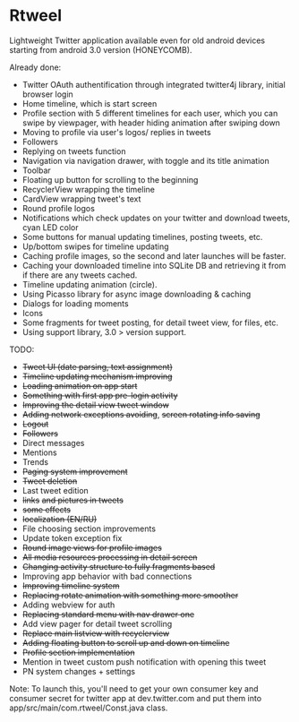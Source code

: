 Rtweel
======
Lightweight Twitter application available even for old android devices starting from android 3.0 version (HONEYCOMB). 

Already done:
- Twitter OAuth authentification through integrated twitter4j library, initial browser login
- Home timeline, which is start screen
- Profile section with 5 different timelines for each user, which you can swipe by viewpager, with header hiding animation after swiping down
- Moving to profile via user's logos/ replies in tweets
- Followers
- Replying on tweets function
- Navigation via navigation drawer, with toggle and its title animation
- Toolbar 
- Floating up button for scrolling to the beginning
- RecyclerView wrapping the timeline
- CardView wrapping tweet's text
- Round profile logos
- Notifications which check updates on your twitter and download tweets, cyan LED color
- Some buttons for manual updating timelines, posting tweets, etc.
- Up/bottom swipes for timeline updating
- Caching profile images, so the second and later launches will be faster.
- Caching your downloaded timeline into SQLite DB and retrieving it from if there are any tweets cached.
- Timeline updating animation (circle).
- Using Picasso library for async image downloading & caching
- Dialogs for loading moments
- Icons
- Some fragments for tweet posting, for detail tweet view, for files, etc.
- Using support library, 3.0 > version support.

TODO:
- ~~Tweet UI (date parsing, text assignment)~~
- ~~Timeline updating mechanism improving~~
- ~~Loading animation on app start~~
- ~~Something with first app pre-login activity~~
- ~~Improving the detail view tweet window~~
- ~~Adding network exceptions avoiding~~, ~~screen rotating info saving~~
- ~~Logout~~
- ~~Followers~~
- Direct messages
- Mentions
- Trends
- ~~Paging system improvement~~
- ~~Tweet deletion~~
- Last tweet edition
- ~~links~~ ~~and pictures in tweets~~
- ~~some effects~~
- ~~localization (EN/RU)~~
- File choosing section improvements
- Update token exception fix
- ~~Round image views for profile images~~
- ~~All media resources processing in detail screen~~
- ~~Changing activity structure to fully fragments based~~
- Improving app behavior with bad connections
- ~~Improving timeline system~~
- ~~Replacing rotate animation with something more smoother~~
- Adding webview for auth
- ~~Replacing standard menu with nav drawer one~~
- Add view pager for detail tweet scrolling
- ~~Replace main listview with recyclerview~~
- ~~Adding floating button to scroll up and down on timeline~~
- ~~Profile section implementation~~
- Mention in tweet custom push notification with opening this tweet
- PN system changes + settings


Note: To launch this, you'll need to get your own consumer key and consumer secret for twitter app at dev.twitter.com and put them into app/src/main/com.rtweel/Const.java class.

